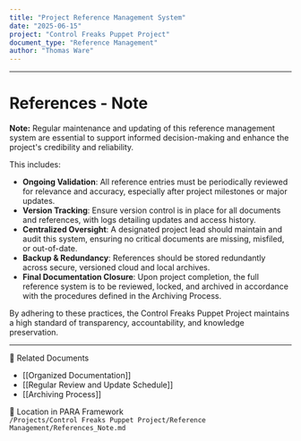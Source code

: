 ```yaml
---
title: "Project Reference Management System"
date: "2025-06-15"
project: "Control Freaks Puppet Project"
document_type: "Reference Management"
author: "Thomas Ware"
---
```

---
# References - Note

**Note:** Regular maintenance and updating of this reference management system are essential to support informed decision-making and enhance the project's credibility and reliability.

This includes:

- **Ongoing Validation**: All reference entries must be periodically reviewed for relevance and accuracy, especially after project milestones or major updates.
- **Version Tracking**: Ensure version control is in place for all documents and references, with logs detailing updates and access history.
- **Centralized Oversight**: A designated project lead should maintain and audit this system, ensuring no critical documents are missing, misfiled, or out-of-date.
- **Backup & Redundancy**: References should be stored redundantly across secure, versioned cloud and local archives.
- **Final Documentation Closure**: Upon project completion, the full reference system is to be reviewed, locked, and archived in accordance with the procedures defined in the Archiving Process.

By adhering to these practices, the Control Freaks Puppet Project maintains a high standard of transparency, accountability, and knowledge preservation.

---

🔗 Related Documents  
- [[Organized Documentation]]  
- [[Regular Review and Update Schedule]]  
- [[Archiving Process]]

📁 Location in PARA Framework  
`/Projects/Control Freaks Puppet Project/Reference Management/References_Note.md`
